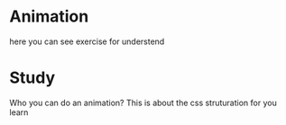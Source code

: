 # Animation
here you can see exercise for understend

# Study
Who you can do an animation? 
This is about the css struturation for you learn
